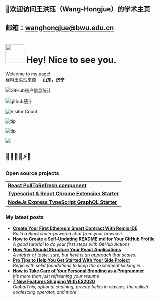 ## 🎉欢迎访问王洪珏（Wang-Hongjue）的学术主页
## 邮箱：wanghongjue@bwu.edu.cn
<h1><img src="https://emojis.slackmojis.com/emojis/images/1531849430/4246/blob-sunglasses.gif?1531849430" width="60"/> Hey! Nice to see you.</h1>

<p>Welcome to my page! </br> 我叫王洪珏来自 <img src="https://p8.itc.cn/images01/20200622/e1b76367797440098383fdbeb64ae09d.jpeg" width="13"/> <b>山东，济宁</b>. </p>

![GitHub账户信息统计](https://github-stats.ubrong.com/api?username=wang448721577&show_icons=true) 


![github统计](https://stats.justsong.cn/api/github?username=wang448721577&lang=zh-CN)

![Visitor Count](https://profile-counter.glitch.me/{wang448721577}/count.svg)

![tip](https://badgen.net/badge/MATLAB/2023/orange?icon=MATLAB)

![tip](https://badgen.net/badge/python/3.1.6/green?icon=packagephobia)


<img src="https://readme-typing-svg.herokuapp.com/?lines=Hello;Hi" />

💖🎉😄✨⚡🍵
------------


<h3>Open source projects</h3>
<table>
  <tbody>
    <tr>
      <td><a href="https://github.com/thmsgbrt/react-simple-pull-to-refresh"><b>React PullToRefresh component</b></a></td>
    </tr>
	  <tr>
      <td><a href="https://github.com/thmsgbrt/Chrome-Extension-with-React-and-Typescript-Starter-Pack"><b>Typescript & React Chrome Extension Starter</b></a></td>
    </tr>
    <tr>
      <td><a href="https://github.com/thmsgbrt/nodejs-typescript-express-apollo-graphql-starter"><b>NodeJs Express TypeScript GraphQL Starter</b></a></td>
    </tr>
  </tbody>
</table>
<h3>My latest posts</h3>
<ul>
  <li><a href="https://medium.com/better-programming/create-your-first-ethereum-smart-contract-with-remix-ide-667e46e81901"><b>Create Your First Ethereum Smart Contract With Remix IDE</b></a><br/><i>Build a Blockchain-powered chat from your browser!.</i></li>
  <li><a href="https://medium.com/@th.guibert/how-to-create-a-self-updating-readme-md-for-your-github-profile-f8b05744ca91"><b>How to Create a Self-Updating README.md for Your GitHub Profile</b></a><br/><i>A good tutorial to do your first steps with GitHub Actions</i></li>
    <li><a href="https://medium.com/better-programming/how-you-should-structure-your-react-applications-e7dd32375a98"><b>How You Should Structure Your React Applications</b></a><br/><i>A matter of taste, sure, but here is an approach that scales.</i></li>
  <li><a href="https://medium.com/better-programming/pro-tips-to-help-you-get-started-with-your-side-project-15d01b76e0d8"><b>Pro Tips to Help You Get Started With Your Side Project</b></a><br/><i>Begin with solid foundations to keep the excitement kicking in...</i></li>
  <li><a href="https://medium.com/better-programming/how-to-take-care-of-your-personal-branding-as-a-programmer-2d3aeba56cb9"><b>How to Take Care of Your Personal Branding as a Programmer</b></a><br/><i>It’s more than just refreshing your resume</i></li>
  <li><a href="https://medium.com/better-programming/8-new-features-shipping-with-es2020-7a2721f710fb"><b>7 New Features Shipping With ES2020</b></a><br/><i>GlobalThis, optional chaining, private fields in classes, the nullish coalescing operator, and more</i></li>
</ul>




